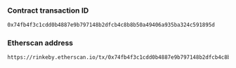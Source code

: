 ### Contract transaction ID
```bash
0x74fb4f3c1cdd0b4887e9b797148b2dfcb4c8b8b50a49406a935ba324c591895d
```

### Etherscan address
```bash
https://rinkeby.etherscan.io/tx/0x74fb4f3c1cdd0b4887e9b797148b2dfcb4c8b8b50a49406a935ba324c591895d
```